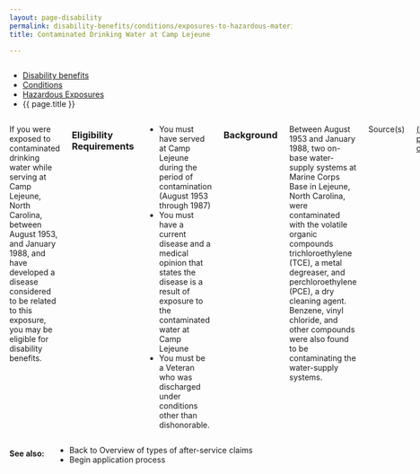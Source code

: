 ```yaml
---
layout: page-disability
permalink: disability-benefits/conditions/exposures-to-hazardous-materials/contaminated-drinking-water-at-camp-lejeune/index.html
title: Contaminated Drinking Water at Camp Lejeune

---
```


<div class="splash" markdown="0">
<div class="row" markdown="0">
<div class="small-12 columns" markdown="0">

<ul class="breadcrumbs" role="menubar" aria-label="Primary">
<li class="parent"><a href="{{ site.url }}/disability-benefits/">Disability benefits</a></li>
<li class="parent"><a href="{{ site.url }}/disability-benefits/conditions/">Conditions</a></li>
<li class="parent"><a href="{{ site.url }}/disability-benefits/conditions/exposures-to-hazardous-materials/">Hazardous Exposures</a></li>
<li class="active">{{ page.title }}</li>
</ul>

</div>
</div>
</div>

<div class="main" role="main" markdown="0">
<div class="section one" markdown="0">
<div class="primary" markdown="0">
<div class="row" markdown="0">
<div class="small-12 columns" markdown="1">

If you were exposed to contaminated drinking water while serving at Camp Lejeune, North Carolina, between August 1953, and January 1988,  and have developed a disease considered to be related to this exposure, you may be eligible for disability benefits.   

### Eligibility Requirements

- You must have served at Camp Lejeune during the period of contamination (August 1953 through 1987)
- You must have a current disease and a medical opinion that states the disease is a result of exposure to the contaminated water at Camp Lejeune
- You must be a Veteran who was discharged under conditions other than dishonorable.

### Background

Between August 1953 and January 1988, two on-base water-supply systems at Marine Corps Base in Lejeune, North Carolina, were contaminated with the volatile organic compounds trichloroethylene (TCE), a metal degreaser, and perchloroethylene (PCE), a dry cleaning agent. Benzene, vinyl chloride, and other compounds were also found to be contaminating the water-supply systems.

Source(s)

[(http://benefits.va.gov/compensation/claims-postservice-exposures-camp_lejeune_water.asp)](http://benefits.va.gov/compensation/claims-postservice-exposures-camp_lejeune_water.asp)

</div>
</div>
</div>
</div>

<div class="section secondary" markdown="0">
<div class="row" markdown="0">
<div class="small-12 columns" markdown="1">

#### See also:

- Back to Overview of types of after-service claims
- Begin application process

</div>
</div>
</div>



</div>

